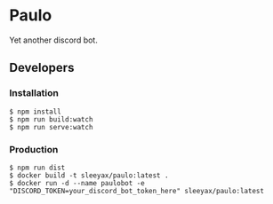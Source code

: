 # Paulo
Yet another discord bot.

## Developers

### Installation
```
$ npm install
$ npm run build:watch
$ npm run serve:watch
```

### Production
```
$ npm run dist
$ docker build -t sleeyax/paulo:latest .
$ docker run -d --name paulobot -e "DISCORD_TOKEN=your_discord_bot_token_here" sleeyax/paulo:latest
```